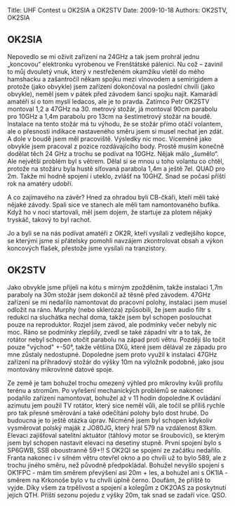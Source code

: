 Title: UHF Contest u OK2SIA a OK2STV
Date: 2009-10-18
Authors: OK2STV, OK2SIA

## OK2SIA

Nepovedlo se mi oživit zařízení na 24GHz a tak jsem prohrál 
jednu „koncovou“ elektronku vyrobenou ve Frenštátské pálenici. Nu což – 
zavinil to můj dvouletý vnuk, který v nestřeženém okamžiku vletěl do 
mého hamshacku a zašantročil někam spojku mezi vlnovodem a semirigidem 
a protože (jako obvykle) jsem zařízení dokončoval na poslední chvíli 
(jako obvykle), neměl jsem v pátek před závodem šanci spojku najít. 
Kamarádi amatéři si o tom myslí ledacos, ale je to pravda. Zatímco Petr 
OK2STV montoval 1,2 a 47GHz na 30. metrový stožár, já montoval 90cm 
parabolu pro 10GHz a 1,4m parabolu pro 13cm na šestimetrový stožár na 
boudě. Instalace na tento stožár má tu výhodu, že se stožár přímo otáčí 
volantem, ale o přesnosti indikace nastaveného směru jsem si musel 
nechat jen zdát. A dole v boudě jsem měl pracoviště. Výsledky nic moc. 
Víceméně jako obvykle jsem pracoval z pozice rozdávajícího body. Prostě 
musím konečně dodělat těch 24 GHz a trochu se podívat na 10GHz. Nějak 
málo „šumělo“. Ale největší problém byl s větrem. Dělal si se mnou u 
toho volantu co chtěl, protože na stožáru byla hustě síťovaná parabola 
1,4m a ještě 7el. QUAD pro 2m. Takže mi hodně spojení i uteklo, zvlášť 
na 10GHZ. Snad se počasí příští rok na amatéry udobří.

A co zajímavého na závěr? Hned za ohradou byli CB-čkáři, kteří měli 
také nějaké závody. Spali sice ve stanech ale měli tam namontovaného 
bufíka. Když ho v noci startovali, měl jsem dojem, že startuje za 
plotem nějaký tryskáč, takový to byl rachot.

Jo a byli se na nás podívat amatéři z OK2R, kteří vysílali z vedlejšího 
kopce, se kterými jsme si přátelsky pomohli navzájem zkontrolovat obsah 
a výkon koncových flašek, přestože jsme vysílali na tranzistory.

## OK2STV

Jako obvykle jsme přijeli na kótu s mírným zpožděním, takže instalaci 
1,7m paraboly na 30m stožár jsem dokončil až těsně před závodem. 47GHz 
zařízení se mi nedařilo namontovat do pracovní polohy, instalaci jsem 
musel odložit na ráno. Murphy (nebo skleróza) způsobili, že jsem audio 
filtr s redukcí na sluchátka nechal doma, takže jsem byl schopen 
poslouchat pouze na reproduktor. Rozjel jsem závod, ale podmínky večer 
nebyly nic moc. Ráno se podmínky zlepšily, zvedl se také západní vítr a 
to tak, že rotátor nebyl schopen otočit parabolu na západ proti větru. 
Později šlo točit pouze "východ" +-50°, takže většina DXů, které jsem 
dělával ze západu pro mne zůstaly nedostupné. Dopoledne jsem proto 
využil k instalaci 47GHz zařízení na příhradový stožár do výšky 10m na 
výložník podobně, jako jsou montovány mikrovlnné datové spoje.

Ze země je tam bohužel trochu omezený výhled pro mikrovlny kvůli 
profilu terénu a stromům. Po vyřešení mechanických problémů se nakonec 
podařilo zařízení namontovat, bohužel až v 11 hodin dopoledne.K 
ovládání azimutu jem použil TV rotátor, který sice neměl vůli, ale 
točil se příliš rychle pro tak přesné směrování a také odečítání polohy 
bylo dost hrubé. Do budoucna je to ještě otázka úprav. Nicméně jsem byl 
schopen kdykoliv vysměrovat polský maják z JO80JG, který hrál 579 na 
vzdálenost 83km. Elevaci zajišťoval satelitní aktuátor (táhlový motor 
se šroubovicí), se kterým jsem byl schopen nastavit elevaci na desetiny 
stupně. První spojení bylo s SP6GWB, SSB oboustranně 59+!! S OK2QI se 
spojení ze začátku nedařilo. Franta nakonec i v silném větru otevřel 
okno a po chvíli už to bylo 589, ale z trochu jiného směru, než původně 
předpokládal. Bohužel nevyšlo spojení s OK1FPC - mám tím směrem 
převýšení asi 20m + les, a bohužel ani s OK1IA - směrem na Krkonoše 
bylo v tu chvíli úplně černo. Doufám, že příště to vyjde. Díky všem za 
trpělivost a spojení a kolegům z OK2OAS za poskytnutí jejich QTH. 
Příští sezonu pojedu z výšky 20m, tak snad se zadaří více. QSO.


